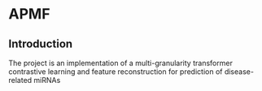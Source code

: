 # APMF

## Introduction 
The project  is an implementation of a multi-granularity transformer contrastive learning and feature reconstruction for prediction of disease-related miRNAs
